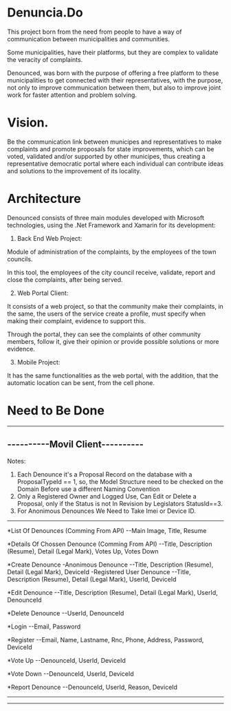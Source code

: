 # Denuncia.Do

This project born from the need from people to have a way of communication between municipalities and communities.

Some municipalities, have their platforms, but they are complex to validate the veracity of complaints.

Denounced, was born with the purpose of offering a free platform to these municipalities to get connected with their representatives, with the purpose, not only to improve communication between them, but also to improve joint work for faster attention and problem solving.

# Vision.
Be the communication link between municipes and representatives to make complaints and promote proposals for state improvements, which can be voted, validated and/or supported by other municipes, thus creating a representative democratic portal where each individual can contribute ideas and solutions to the improvement of its locality.

# Architecture
Denounced consists of three main modules developed with Microsoft technologies, using the .Net Framework and Xamarin for its development:

1. Back End Web Project:

Module of administration of the complaints, by the employees of the town councils.

In this tool, the employees of the city council receive, validate, report and close the complaints, after being served.

2. Web Portal Client:

It consists of a web project, so that the community make their complaints, in the same, the users of the service create a profile, must specify when making their complaint, evidence to support this.

Through the portal, they can see the complaints of other community members, follow it, give their opinion or provide possible solutions or more evidence.

3. Mobile Project:

It has the same functionalities as the web portal, with the addition, that the automatic location can be sent, from the cell phone.

# Need to Be Done
--------------------------------
----------Movil Client----------
--------------------------------
Notes: 
1. Each Denounce it's a Proposal Record on the database with a ProposalTypeId == 1, so, the Model Structure need to be checked on the Domain Before use a different Naming Convention
2. Only a Registered Owner and Logged Use, Can Edit or Delete a Proposal, only if the Status is not In Revision by Legislators StatusId==3.
3. For Anonimous Denounces We Need to Take Imei or Device ID.
--------------------------------
*List Of Denounces (Comming From API)
--Main Image, Title, Resume

*Details Of Chossen Denounce (Comming From API)
--Title, Description (Resume), Detail (Legal Mark), Votes Up, Votes Down

*Create Denounce
-Anonimous Denounce 
--Title, Description (Resume), Detail (Legal Mark), DeviceId
-Registered User Denounce
--Title, Description (Resume), Detail (Legal Mark), UserId, DeviceId

*Edit Denounce
--Title, Description (Resume), Detail (Legal Mark), UserId, DenounceId

*Delete Denounce
--UserId, DenounceId

*Login
--Email, Password

*Register
--Email, Name, Lastname, Rnc, Phone, Address, Password, DeviceId

*Vote Up
--DenounceId, UserId, DeviceId

*Vote Down
--DenounceId, UserId, DeviceId

*Report Denounce
--DenounceId, UserId, Reason, DeviceId

--------------------------------
--------------------------------
